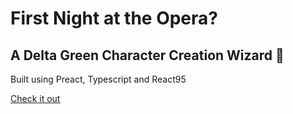 # First Night at the Opera?
## A Delta Green Character Creation Wizard 🧙
Built using Preact, Typescript and React95

[Check it out](https://fnato.netlify.app/)
